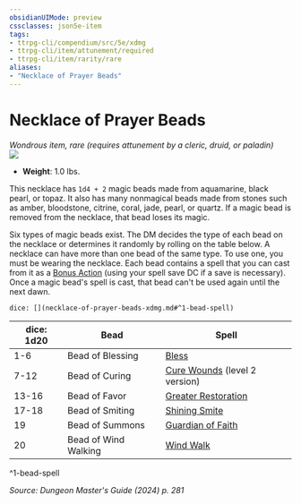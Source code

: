 ```yaml
---
obsidianUIMode: preview
cssclasses: json5e-item
tags:
- ttrpg-cli/compendium/src/5e/xdmg
- ttrpg-cli/item/attunement/required
- ttrpg-cli/item/rarity/rare
aliases: 
- "Necklace of Prayer Beads"
---
```

# Necklace of Prayer Beads
*Wondrous item, rare (requires attunement by a cleric, druid, or paladin)*  
![](2-Mechanics/CLI/items/img/necklace-of-prayer-beads.webp#right)

- **Weight**: 1.0 lbs.

This necklace has `1d4 + 2` magic beads made from aquamarine, black pearl, or topaz. It also has many nonmagical beads made from stones such as amber, bloodstone, citrine, coral, jade, pearl, or quartz. If a magic bead is removed from the necklace, that bead loses its magic.

Six types of magic beads exist. The DM decides the type of each bead on the necklace or determines it randomly by rolling on the table below. A necklace can have more than one bead of the same type. To use one, you must be wearing the necklace. Each bead contains a spell that you can cast from it as a [Bonus Action](2-Mechanics/CLI/rules/variant-rules/bonus-action-xphb.md) (using your spell save DC if a save is necessary). Once a magic bead's spell is cast, that bead can't be used again until the next dawn.

`dice: [](necklace-of-prayer-beads-xdmg.md#^1-bead-spell)`

| dice: 1d20 | Bead | Spell |
|------------|------|-------|
| 1-6 | Bead of Blessing | [Bless](2-Mechanics/CLI/spells/bless-xphb.md) |
| 7-12 | Bead of Curing | [Cure Wounds](2-Mechanics/CLI/spells/cure-wounds-xphb.md) (level 2 version) |
| 13-16 | Bead of Favor | [Greater Restoration](2-Mechanics/CLI/spells/greater-restoration-xphb.md) |
| 17-18 | Bead of Smiting | [Shining Smite](2-Mechanics/CLI/spells/shining-smite-xphb.md) |
| 19 | Bead of Summons | [Guardian of Faith](2-Mechanics/CLI/spells/guardian-of-faith-xphb.md) |
| 20 | Bead of Wind Walking | [Wind Walk](2-Mechanics/CLI/spells/wind-walk-xphb.md) |
^1-bead-spell

*Source: Dungeon Master's Guide (2024) p. 281*